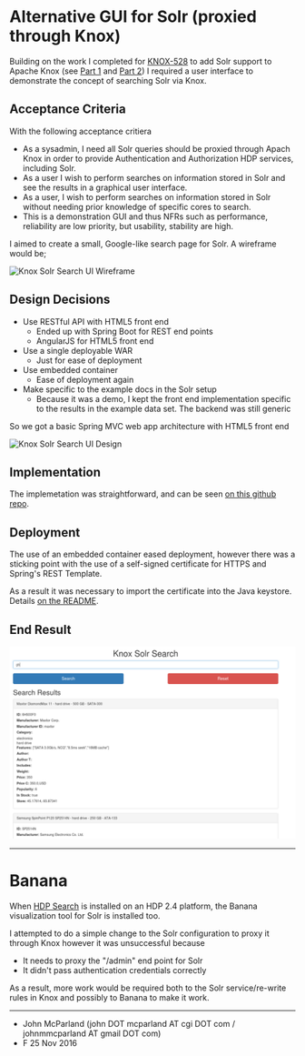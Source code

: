 # Alternative GUI for Solr (proxied through Knox)
Building on the work I completed for [KNOX-528](https://issues.apache.org/jira/browse/KNOX-528) to add Solr support
to Apache Knox (see [Part 1](/blog/KNOX_SOLR_PART1.md) and [Part 2](/blog/KNOX_SOLR_PART2.md))
I required a user interface to demonstrate the concept of searching Solr via Knox.

## Acceptance Criteria
With the following acceptance critiera

 * As a sysadmin, I need all Solr queries should be proxied through Apach Knox in order to provide Authentication and Authorization HDP services, including Solr.
 * As a user I wish to perform searches on information stored in Solr and see the results in a graphical user interface.
 * As a user, I wish to perform searches on information stored in Solr without needing prior knowledge of specific cores to search.
 * This is a demonstration GUI and thus NFRs such as performance, reliability are low priority, but usability, stability are high.

I aimed to create a small, Google-like search page for Solr.  A wireframe would be;

![Knox Solr Search UI Wireframe](/blog/img/knox_solr_mockup.png)

## Design Decisions
 * Use RESTful API with HTML5 front end
   * Ended up with Spring Boot for REST end points
   * AngularJS for HTML5 front end
 * Use a single deployable WAR
   * Just for ease of deployment
 * Use embedded container
   * Ease of deployment again
 * Make specific to the example docs in the Solr setup
   * Because it was a demo, I kept the front end implementation specific to the results in the example data set.  The backend was still generic

So we got a basic Spring MVC web app architecture with HTML5 front end

![Knox Solr Search UI Design](/blog/img/knox_solr_search_ui.png)

## Implementation
The implemetation was straightforward, and can be seen [on this github repo](https://github.com/mcparlandjcgi/knox_solr_search_ui).

## Deployment
The use of an embedded container eased deployment, however there was a sticking point
with the use of a self-signed certificate for HTTPS and Spring's REST Template.

As a result it was necessary to import the certificate into the Java keystore.  
Details [on the README](https://github.com/mcparlandjcgi/knox_solr_search_ui#getting-round-ssl-problem).

## End Result

![Final UI](/blog/img/knox_solr_search_ui_deployed.png)

----

# Banana
When [HDP Search](https://docs.hortonworks.com/HDPDocuments/HDP2/HDP-2.4.2/bk_hdp_search/content/ch_hdp-search-install.html) is installed on an HDP 2.4 platform, the Banana visualization
tool for Solr is installed too.

I attempted to do a simple change to the Solr configuration to proxy it through Knox
however it was unsuccessful because
 * It needs to proxy the "/admin" end point for Solr
 * It didn't pass authentication credentials correctly

As a result, more work would be required both to the Solr service/re-write rules in
Knox and possibly to Banana to make it work.

----

 * John McParland (john DOT mcparland AT cgi DOT com / johnmmcparland AT gmail DOT com)
 * F 25 Nov 2016
